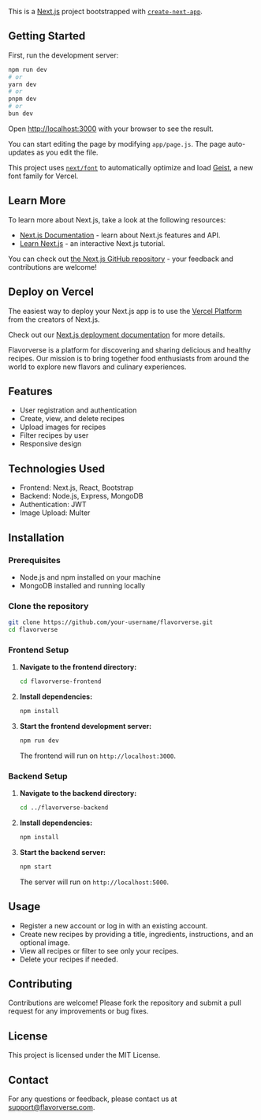 This is a [Next.js](https://nextjs.org) project bootstrapped with [`create-next-app`](https://nextjs.org/docs/app/api-reference/cli/create-next-app).

## Getting Started

First, run the development server:

```bash
npm run dev
# or
yarn dev
# or
pnpm dev
# or
bun dev
```

Open [http://localhost:3000](http://localhost:3000) with your browser to see the result.

You can start editing the page by modifying `app/page.js`. The page auto-updates as you edit the file.

This project uses [`next/font`](https://nextjs.org/docs/app/building-your-application/optimizing/fonts) to automatically optimize and load [Geist](https://vercel.com/font), a new font family for Vercel.

## Learn More

To learn more about Next.js, take a look at the following resources:

- [Next.js Documentation](https://nextjs.org/docs) - learn about Next.js features and API.
- [Learn Next.js](https://nextjs.org/learn) - an interactive Next.js tutorial.

You can check out [the Next.js GitHub repository](https://github.com/vercel/next.js) - your feedback and contributions are welcome!

## Deploy on Vercel

The easiest way to deploy your Next.js app is to use the [Vercel Platform](https://vercel.com/new?utm_medium=default-template&filter=next.js&utm_source=create-next-app&utm_campaign=create-next-app-readme) from the creators of Next.js.

Check out our [Next.js deployment documentation](https://nextjs.org/docs/app/building-your-application/deploying) for more details.

Flavorverse is a platform for discovering and sharing delicious and healthy recipes. Our mission is to bring together food enthusiasts from around the world to explore new flavors and culinary experiences.

## Features

- User registration and authentication
- Create, view, and delete recipes
- Upload images for recipes
- Filter recipes by user
- Responsive design

## Technologies Used

- Frontend: Next.js, React, Bootstrap
- Backend: Node.js, Express, MongoDB
- Authentication: JWT
- Image Upload: Multer

## Installation

### Prerequisites

- Node.js and npm installed on your machine
- MongoDB installed and running locally

### Clone the repository

```bash
git clone https://github.com/your-username/flavorverse.git
cd flavorverse
```

### Frontend Setup

1. **Navigate to the frontend directory:**

   ```bash
   cd flavorverse-frontend
   ```

2. **Install dependencies:**

   ```bash
   npm install
   ```

3. **Start the frontend development server:**

   ```bash
   npm run dev
   ```

   The frontend will run on `http://localhost:3000`.

### Backend Setup

1. **Navigate to the backend directory:**

   ```bash
   cd ../flavorverse-backend
   ```

2. **Install dependencies:**

   ```bash
   npm install
   ```

3. **Start the backend server:**

   ```bash
   npm start
   ```

   The server will run on `http://localhost:5000`.

## Usage

- Register a new account or log in with an existing account.
- Create new recipes by providing a title, ingredients, instructions, and an optional image.
- View all recipes or filter to see only your recipes.
- Delete your recipes if needed.

## Contributing

Contributions are welcome! Please fork the repository and submit a pull request for any improvements or bug fixes.

## License

This project is licensed under the MIT License.

## Contact

For any questions or feedback, please contact us at support@flavorverse.com.
